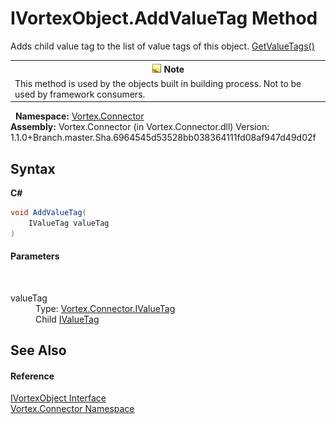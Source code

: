 # IVortexObject.AddValueTag Method 
 

Adds child value tag to the list of value tags of this object. <a href="M_Vortex_Connector_IVortexObject_GetValueTags.md">GetValueTags()</a>
&nbsp;<table><tr><th>![Note](media/AlertNote.png) Note</th></tr><tr><td>This method is used by the objects built in building process. Not to be used by framework consumers.</td></tr></table>&nbsp;
**Namespace:**&nbsp;<a href="N_Vortex_Connector.md">Vortex.Connector</a><br />**Assembly:**&nbsp;Vortex.Connector (in Vortex.Connector.dll) Version: 1.1.0+Branch.master.Sha.6964545d53528bb038364111fd08af947d49d02f

## Syntax

**C#**<br />
``` C#
void AddValueTag(
	IValueTag valueTag
)
```


#### Parameters
&nbsp;<dl><dt>valueTag</dt><dd>Type: <a href="T_Vortex_Connector_IValueTag.md">Vortex.Connector.IValueTag</a><br />Child <a href="T_Vortex_Connector_IValueTag.md">IValueTag</a></dd></dl>

## See Also


#### Reference
<a href="T_Vortex_Connector_IVortexObject.md">IVortexObject Interface</a><br /><a href="N_Vortex_Connector.md">Vortex.Connector Namespace</a><br />
